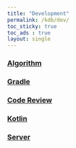 ```yaml
---
title: "Development"
permalink: /kdb/dev/
toc_sticky: true
toc_ads : true
layout: single
---
```


### [Algorithm](/kdb/dev/algorithm/)
### [Gradle](/kdb/dev/gradle/)
### [Code Review](/kdb/dev/review/)
### [Kotlin](/kdb/dev/kotlin/)
### [Server](/kdb/dev/server/)
